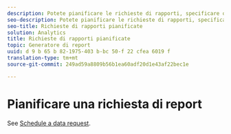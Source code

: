 ```yaml
---
description: Potete pianificare le richieste di rapporti, specificare opzioni di consegna avanzate, specificare i destinatari e visualizzare la cronologia delle pianificazioni. Le opzioni di consegna avanzate consentono di configurare i rapporti che si desidera inviare a un determinato momento o a intervalli specifici. Potete anche specificare il formato di file in cui inviare il rapporto.
seo-description: Potete pianificare le richieste di rapporti, specificare opzioni di consegna avanzate, specificare i destinatari e visualizzare la cronologia delle pianificazioni. Le opzioni di consegna avanzate consentono di configurare i rapporti che si desidera inviare a un determinato momento o a intervalli specifici. Potete anche specificare il formato di file in cui inviare il rapporto.
seo-title: Richieste di rapporti pianificate
solution: Analytics
title: Richieste di rapporti pianificate
topic: Generatore di report
uuid: d 9 b 65 b 82-1975-403 b-bc 50-f 22 cfea 6019 f
translation-type: tm+mt
source-git-commit: 249ad59a8809b56b1ea60adf20d1e43af22bec1e

---
```



# Pianificare una richiesta di report

See [Schedule a data request](/help/analyze/report-builder/t-schedule-a-data-request.md).